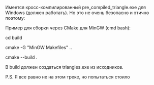 Имеется кросс-компилированный pre_compiled_triangle.exe для Windows (должен работать). Но это не очень безопасно и этично поэтому:

Пример для сборки через CMake для MinGW (cmd bash):

cd build

cmake -G "MinGW Makefiles" ..

cmake --build .

В build должен создаться triangles.exe из исходников. 

P.S. Я все равно не на этом треке, но попытаться стоило
